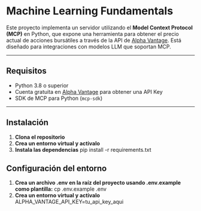 # Machine Learning Fundamentals

Este proyecto implementa un servidor utilizando el **Model Context Protocol (MCP)** en Python, que expone una herramienta para obtener el precio actual de acciones bursátiles a través de la API de [Alpha Vantage](https://www.alphavantage.co/). Está diseñado para integraciones con modelos LLM que soportan MCP.

---

## Requisitos

- Python 3.8 o superior
- Cuenta gratuita en [Alpha Vantage](https://www.alphavantage.co/support/#api-key) para obtener una API Key
- SDK de MCP para Python (`mcp-sdk`)

---

## Instalación

1. **Clona el repositorio**
2. **Crea un entorno virtual y activalo**
3. **Instala las dependencias**
pip install -r requirements.txt

## Configuración del entorno
1. **Crea un archivo .env en la raíz del proyecto usando .env.example como plantilla:**
   cp .env.example .env
2. **Crea un entorno virtual y activalo**
   ALPHA_VANTAGE_API_KEY=tu_api_key_aqui


